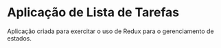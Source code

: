 # Aplicação de Lista de Tarefas

Aplicação criada para exercitar o uso de Redux para o gerenciamento de estados.
